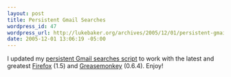 ```yaml
--- 
layout: post
title: Persistent Gmail Searches
wordpress_id: 47
wordpress_url: http://lukebaker.org/archives/2005/12/01/persistent-gmail-searches/
date: 2005-12-01 13:06:19 -05:00
---
```

I updated my <a title="Get the script here!" href="{{site.url}}/upload/powergmail.user.js">persistent Gmail searches script</a> to work with the latest and greatest <a href="http://getfirefox.com/">Firefox</a> (1.5) and <a href="http://greaseblog.blogspot.com/2005/11/greasemonkey-064_30.html">Greasemonkey</a> (0.6.4).  Enjoy!
